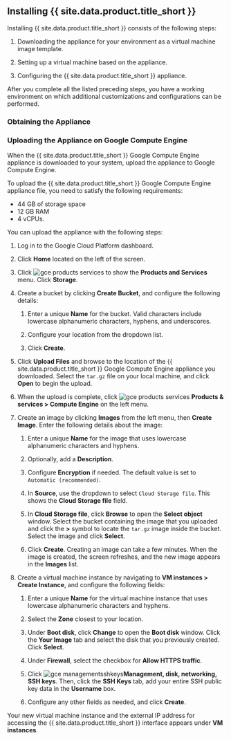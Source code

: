 ## Installing {{ site.data.product.title_short }}

Installing {{ site.data.product.title_short }} consists of the following steps:

1.  Downloading the appliance for your environment as a virtual machine
    image template.

2.  Setting up a virtual machine based on the appliance.

3.  Configuring the {{ site.data.product.title_short }} appliance.

After you complete all the listed preceding steps, you have
a working environment on which additional customizations and
configurations can be performed.

### Obtaining the Appliance

### Uploading the Appliance on Google Compute Engine

When the {{ site.data.product.title_short }} Google Compute Engine appliance is downloaded to your system, upload the appliance to Google Compute Engine.

To upload the {{ site.data.product.title_short }} Google Compute Engine appliance file, you need to satisfy the following requirements:
- 44 GB of storage space
- 12 GB RAM
- 4 vCPUs.

You can upload the appliance with the following steps:

1.  Log in to the Google Cloud Platform dashboard.

2.  Click **Home** located on the left of the screen.

3.  Click ![gce products services](../images/gce-products-services.png) to
    show the **Products and Services** menu. Click **Storage**.

4.  Create a bucket by clicking **Create Bucket**, and configure the
    following details:

    1.  Enter a unique **Name** for the bucket.  Valid characters include lowercase alphanumeric characters, hyphens, and underscores.

    2.  Configure your location from the dropdown list.

    3.  Click **Create**.

5.  Click **Upload Files** and browse to the location of the
    {{ site.data.product.title_short }} Google Compute Engine appliance you downloaded.
    Select the `tar.gz` file on your local machine, and click **Open**
    to begin the upload.

6.  When the upload is complete, click ![gce products
    services](../images/gce-products-services.png) **Products &
    services > Compute Engine** on the left menu.

7.  Create an image by clicking **Images** from the left menu, then
    **Create Image**. Enter the following details about the image:

    1.  Enter a unique **Name** for the image that uses lowercase
        alphanumeric characters and hyphens.

    2.  Optionally, add a **Description**.

    3.  Configure **Encryption** if needed. The default value is set to `Automatic
        (recommended)`.

    4.  In **Source**, use the dropdown to select `Cloud Storage file`.
        This shows the **Cloud Storage file** field.

    5.  In **Cloud Storage file**, click **Browse** to open the
        **Select object** window. Select the bucket containing the image that you uploaded and click the **\>** symbol to locate the `tar.gz`
        image inside the bucket. Select the image and click **Select**.

    6.  Click **Create**. Creating an image can take a few minutes.
        When the image is created, the screen refreshes, and the new
        image appears in the **Images** list.

8.  Create a virtual machine instance by navigating to **VM
    instances > Create Instance**, and configure the following fields:

    1.  Enter a unique **Name** for the virtual machine instance that uses
        lowercase alphanumeric characters and hyphens.

    2.  Select the **Zone** closest to your location.

    3.  Under **Boot disk**, click **Change** to open the **Boot
        disk** window. Click the **Your Image** tab and select the disk that you previously created. Click **Select**.

    4.  Under **Firewall**, select the checkbox for **Allow HTTPS
        traffic**.

    5.  Click ![gce
        managementsshkeys](../images/gce-managementsshkeys.png)**Management,
        disk, networking, SSH keys**. Then, click the **SSH Keys** tab,
        add your entire SSH public key data in the **Username** box.

    6.  Configure any other fields as needed, and click **Create**.

Your new virtual machine instance and the external IP address
for accessing the {{ site.data.product.title_short }} interface appears under **VM instances**.
